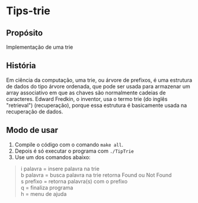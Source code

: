 # Tips-trie
## Propósito
Implementação de uma trie

## História
Em ciência da computação, uma trie, ou árvore de prefixos, é uma estrutura de dados do tipo árvore ordenada, que pode ser usada para armazenar um array associativo em que as chaves são normalmente cadeias de caracteres. Edward Fredkin, o inventor, usa o termo trie (do inglês "retrieval") (recuperação), porque essa estrutura é basicamente usada na recuperação de dados.

## Modo de usar
1. Compile o código com o comando ``` make all ```.  
2. Depois é só executar o programa com ``` ./TipTrie ```  
3. Use um dos comandos abaixo:  
> i palavra = insere palavra na trie  
> b palavra = busca palavra na trie retorna Found ou Not Found  
> s prefixo = retorna palavra(s) com o prefixo  
> q = finaliza programa  
> h = menu de ajuda  
